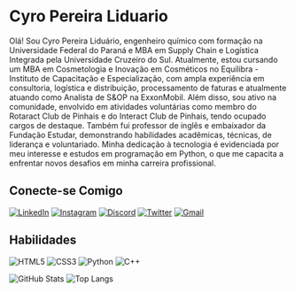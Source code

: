 # Cyro Pereira Liduario

Olá! Sou Cyro Pereira Liduário, engenheiro químico com formação na Universidade Federal do Paraná e MBA em Supply Chain e Logística Integrada pela Universidade Cruzeiro do Sul. Atualmente, estou cursando um MBA em Cosmetologia e Inovação em Cosméticos no Equilibra - Instituto de Capacitação e Especialização, com ampla experiência em consultoria, logística e distribuição, processamento de faturas e atualmente atuando como Analista de S&OP na ExxonMobil. Além disso, sou ativo na comunidade, envolvido em atividades voluntárias como membro do Rotaract Club de Pinhais e do Interact Club de Pinhais, tendo ocupado cargos de destaque. Também fui professor de inglês e embaixador da Fundação Estudar, demonstrando habilidades acadêmicas, técnicas, de liderança e voluntariado. Minha dedicação à tecnologia é evidenciada por meu interesse e estudos em programação em Python, o que me capacita a enfrentar novos desafios em minha carreira profissional.

## Conecte-se Comigo
[![LinkedIn](https://img.shields.io/badge/LinkedIn-000?style=for-the-badge&logo=linkedin&logoColor=0E76A8)](https://www.linkedin.com/in/cyroliduario/)
[![Instagram](https://img.shields.io/badge/Instagram-000?style=for-the-badge&logo=instagram)](https://www.instagram.com/cyroliduario/)
[![Discord](https://img.shields.io/badge/Discord-000?style=for-the-badge&logo=discord)](https://www.discord.com/in/cyroliduario/)
[![Twitter](https://img.shields.io/badge/Twitter-000?style=for-the-badge&logo=twitter)](https://twitter.com/cyroliduario_)
[![Gmail](https://img.shields.io/badge/-Gmail-000?style=for-the-badge&logo=gmail)](mailto:cpliduario@gmail.com)

## Habilidades
![HTML5](https://img.shields.io/badge/HTML5-000?style=for-the-badge&logo=html5)
![CSS3](https://img.shields.io/badge/CSS3-000?style=for-the-badge&logo=css3&logoColor=264CE4)
![Python](https://img.shields.io/badge/Python-000?style=for-the-badge&logo=python)
![C++](https://img.shields.io/badge/C%2B%2B-000?style=for-the-badge&logo=c%2B%2B&logoColor=00599C)



![GitHub Stats](https://github-readme-stats.vercel.app/api?username=CyroLiduario&theme=transparent&bg_color=000&border_color=30A3DC&show_icons=true&icon_color=30A3DC&title_color=E94D5F&text_color=FFF) 
![Top Langs](https://github-readme-stats-git-masterrstaa-rickstaa.vercel.app/api/top-langs/?username=CyroLiduario&layout=compact&bg_color=000&border_color=30A3DC&title_color=E94D5F&text_color=FFF)

<!--
**CyroLiduario/CyroLiduario** is a ✨ _special_ ✨ repository because its `README.md` (this file) appears on your GitHub profile.

Here are some ideas to get you started:

- 🔭 I’m currently working on ...
- 🌱 I’m currently learning ...
- 👯 I’m looking to collaborate on ...
- 🤔 I’m looking for help with ...
- 💬 Ask me about ...
- 📫 How to reach me: ...
- 😄 Pronouns: ...
- ⚡ Fun fact: ...
-->
